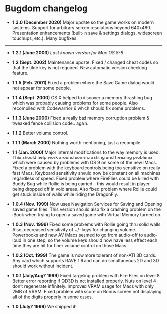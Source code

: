# Bugdom changelog

- **1.3.0 (December 2020)** Major update so the game works on modern systems. Support for arbitrary screen resolutions beyond 640x480. Presentation enhancements (built-in save & settings dialogs, widescreen touchups, etc.). Many bugfixes.

---

- **1.2.1 (June 2003)** *Last known version for Mac OS 8-9*

- **1.2 (Sept. 2002)** Maintenance update. Fixed / changed cheat codes so that the tilde key is not required. New automatic version checking feature.

- **1.1.5 (Feb. 2001)** Fixed a problem where the Save Game dialog would not appear for some people.

- **1.1.4 (Sept. 2000)** OS X helped to discover a memory thrashing bug which was probably causing problems for some people. Also recompiled with Codewarrior 6 which should fix some problems.

- **1.1.3 (June 2000)** Fixed a really bad memory corruption problem & tweaked fence collision code.. again.

- **1.1.2** Better volume control.

- **1.1.1 (March 2000)** Nothing worth mentioning, just a recompile.

- **1.1 (Jan. 2000)** Major internal modifications to the way memory is used. This should help work around some crashing and freezing problems which were caused by problems with OS 9 on some of the new iMacs. Fixed a problem with the keyboard controls being too sensitive on really fast Macs. Keyboard sensitivity should now be constant on all machines regardless of speed. Fixed problem where FireFlies could be killed with Buddy Bug while Rollie is being carried – this would result in player being dropped off in void areas. Also fixed problem where Rollie could get stuck inside of walls while riding the DragonFly.

- **1.0.4 (Nov. 1999)** Now uses Navigation Services for Saving and Opening saved game files. This version should also fix a crashing problem on the iBook when trying to open a saved game with Virtual Memory turned on.

- **1.0.3 (Nov. 1999)** Fixed some problems with Rollie going thru solid walls. Also, decreased sensitivity of +/- keys for changing volume. Powerbooks and new AV iMacs seemed to go from audio-off to audio-loud in one step, so the volume keys should now have less effect each time they are hit for finer volume control on those Macs.

- **1.0.2 (Oct. 1999)** The game is now more tolerant of non-ATI 3D cards. Any card which supports RAVE 1.6 and can do simultaneous 2D and 3D should work without incident.

- **1.0.1 (July/Aug? 1999)** Fixed targeting problem with Fire Flies on level 8. Better error reporting if QD3D is not installed properly. Nuts on level 4 don’t regenerate infinitely. Improved VRAM usage for Macs with only 2MB of VRAM. Fixed problem with score on Bonus screen not displaying all of the digits properly in some cases.

- **1.0 (July? 1999)** We shipped it!

